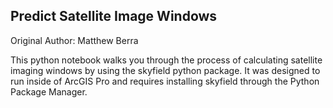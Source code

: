 ## Predict Satellite Image Windows

Original Author: Matthew Berra

This python notebook walks you through the process of calculating satellite imaging windows by using the skyfield python package. It was designed to run inside of ArcGIS Pro and requires installing skyfield through the Python Package Manager.
